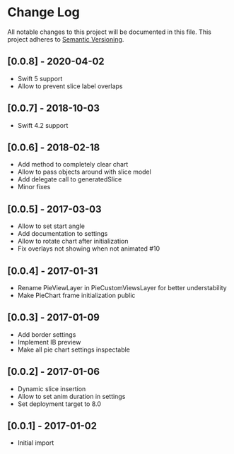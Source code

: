 # Change Log
All notable changes to this project will be documented in this file.
This project adheres to [Semantic Versioning](http://semver.org/).

## [0.0.8] - 2020-04-02
- Swift 5 support
- Allow to prevent slice label overlaps

## [0.0.7] - 2018-10-03
- Swift 4.2 support

## [0.0.6] - 2018-02-18
- Add method to completely clear chart
- Allow to pass objects around with slice model
- Add delegate call to generatedSlice
- Minor fixes

## [0.0.5] - 2017-03-03
- Allow to set start angle
- Add documentation to settings
- Allow to rotate chart after initialization
- Fix overlays not showing when not animated #10

## [0.0.4] - 2017-01-31
- Rename PieViewLayer in PieCustomViewsLayer for better understability
- Make PieChart frame initialization public

## [0.0.3] - 2017-01-09
- Add border settings
- Implement IB preview
- Make all pie chart settings inspectable

## [0.0.2] - 2017-01-06
- Dynamic slice insertion
- Allow to set anim duration in settings
- Set deployment target to 8.0

## [0.0.1] - 2017-01-02
- Initial import
